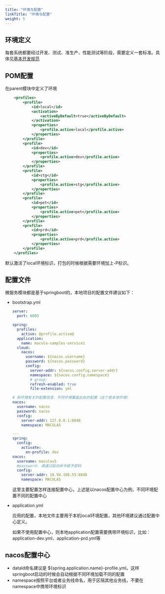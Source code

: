 ```yaml
---
title: "环境与配置"
linkTitle: "环境与配置"
weight: 5
---
```




## 环境定义

每套系统都要经过开发、测试、准生产、性能测试等阶段，需要定义一套标准。具体见[基本开发规范](../../../基本开发规范/environment)

## POM配置

在parent模块中定义了环境

```xml
    <profiles>
        <profile>
            <id>local</id>
            <activation>
                <activeByDefault>true</activeByDefault>
            </activation>
            <properties>
                <profile.active>local</profile.active>
            </properties>
        </profile>
        <profile>
            <id>dev</id>
            <properties>
                <profile.active>dev</profile.active>
            </properties>
        </profile>
        <profile>
            <id>stg</id>
            <properties>
                <profile.active>stg</profile.active>
            </properties>
        </profile>
        <profile>
            <id>pet</id>
            <properties>
                <profile.active>pet</profile.active>
            </properties>
        </profile>
        <profile>
            <id>prd</id>
            <properties>
                <profile.active>prd</profile.active>
            </properties>
        </profile>
    </profiles>
```

默认激活了local环境标识，打包的时候根据需要环境加上-P标识。

## 配置文件

微服务模块都是基于springboot的，本地项目的配置文件建议如下：

- bootstrap.yml

  ```yaml
  server:
    port: 6003
  
  spring:
    profiles:
      active: @profile.active@
    application:
      name: macula-samples-service1
    cloud:
      nacos:
        username: ${nacos.username}
        password: ${nacos.password}
        config:
          server-addr: ${nacos.config.server-addr}
          namespace: ${nacos.config.namespace}
          # group:
          refresh-enabled: true
          file-extension: yml
  
  # 和环境有关的配置信息，不同环境覆盖此处的配置（这个是本地环境）
  nacos:
    username: nacos
    password: nacos
    config:
      server-addr: 127.0.0.1:8848
      namespace: MACULA5
  
  ---
  spring:
    config:
      activate:
        on-profile: dev
  nacos:
    username: maculav5
    #password: 请通过启动命令赋予密码
    config:
      server-addr: 10.94.108.55:8848
      namespace: MACULA5
  ```

  这里主要配置怎样连接配置中心，上述是以nacos配置中心为例，不同环境配置不同的配置中心

- application.yml

  应用的配置，本地文件主要用于本机local环境配置，其他环境建议通过配置中心定义。

  如果不使用配置中心，则本地application配置需要携带环境标识，比如：application-dev.yml、application-prd.yml等

## nacos配置中心

- dataId命名建议是 ${spring.application.name}-profile.yml。这样springboot启动的时候会自动根据不同环境加载不同的配置
- namespace按照平台或者业务线命名，用于区隔其他业务线，不要在namespace中携带环境标识


